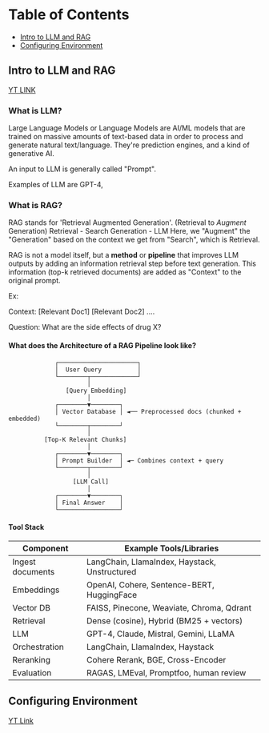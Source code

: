 # Table of Contents 
- [Intro to LLM and RAG](#intro-to-llm-and-rag)
- [Configuring Environment](#configuring-environment)

## Intro to LLM and RAG

[YT LINK](https://youtu.be/Q75JgLEXMsM?si=ikzouY33u3Z63LyB)


### What is LLM?
Large Language Models or Language Models are AI/ML models that are trained on massive amounts of text-based data in order to process and generate natural text/language. They're prediction engines, and a kind of generative AI. 

An input to LLM is generally called "Prompt".  

Examples of LLM are GPT-4, 

### What is RAG? 

RAG stands for 'Retrieval Augmented Generation'. (Retrieval to <i>Augment</i > Generation)
Retrieval - Search 
Generation - LLM
Here, we "Augment" the "Generation" based on the context we get from "Search", which is Retrieval. 

RAG is not a model itself, but a <b>method</b> or <b>pipeline</b> that improves LLM outputs by adding an information retrieval step before text generation.
This information (top-k retrieved documents) are added as "Context" to the original prompt. 

Ex:

Context:
[Relevant Doc1]
[Relevant Doc2]
.... 

Question:
What are the side effects of drug X?

#### What does the Architecture of a RAG Pipeline look like?

                 ┌──────────────────────┐
                 │  User Query          │
                 └────────┬─────────────┘
                          │
                    [Query Embedding]
                          │
                 ┌────────▼────────┐
                 │ Vector Database │ ◄── Preprocessed docs (chunked + embedded)
                 └────────┬────────┘
                          │
              [Top-K Relevant Chunks]
                          │
                 ┌────────▼────────┐
                 │ Prompt Builder  │ ◄─ Combines context + query
                 └────────┬────────┘
                          │
                      [LLM Call]
                          │
                 ┌────────▼────────┐
                 │ Final Answer    │
                 └─────────────────┘

#### Tool Stack 
| Component        | Example Tools/Libraries                       |
| ---------------- | --------------------------------------------- |
| Ingest documents | LangChain, LlamaIndex, Haystack, Unstructured |
| Embeddings       | OpenAI, Cohere, Sentence-BERT, HuggingFace    |
| Vector DB        | FAISS, Pinecone, Weaviate, Chroma, Qdrant     |
| Retrieval        | Dense (cosine), Hybrid (BM25 + vectors)       |
| LLM              | GPT-4, Claude, Mistral, Gemini, LLaMA         |
| Orchestration    | LangChain, LlamaIndex, Haystack               |
| Reranking        | Cohere Rerank, BGE, Cross-Encoder             |
| Evaluation       | RAGAS, LMEval, Promptfoo, human review        |

## Configuring Environment 

[YT Link](https://youtu.be/ozCpmkbJNJE?si=SaRPXgcX5sWPjF0d)

